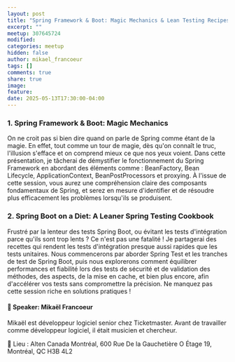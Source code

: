 ```yaml
---
layout: post
title: "Spring Framework & Boot: Magic Mechanics & Lean Testing Recipes"
excerpt: ""
meetup: 307645724
modified:
categories: meetup
hidden: false
author: mikael_francoeur
tags: []
comments: true
share: true
image:
feature:
date: 2025-05-13T17:30:00-04:00
---
```



### 1. Spring Framework & Boot: Magic Mechanics

On ne croit pas si bien dire quand on parle de Spring comme étant de la magie. En effet, tout comme un tour de magie, dès qu'on connaît le truc, l'illusion s'efface et on comprend mieux ce que nos yeux voient. Dans cette présentation, je tâcherai de démystifier le fonctionnement du Spring Framework en abordant des éléments comme : BeanFactory, Bean Lifecycle, ApplicationContext, BeanPostProcessors et proxying. À l'issue de cette session, vous aurez une compréhension claire des composants fondamentaux de Spring, et serez en mesure d'identifier et de résoudre plus efficacement les problèmes lorsqu'ils se produisent.

### 2. Spring Boot on a Diet: A Leaner Spring Testing Cookbook

Frustré par la lenteur des tests Spring Boot, ou évitant les tests d'intégration parce qu'ils sont trop lents ? Ce n'est pas une fatalité ! Je partagerai des recettes qui rendent les tests d'intégration presque aussi rapides que les tests unitaires. Nous commencerons par aborder Spring Test et les tranches de test de Spring Boot, puis nous explorerons comment équilibrer performances et fiabilité lors des tests de sécurité et de validation des méthodes, des aspects, de la mise en cache, et bien plus encore, afin d'accélérer vos tests sans compromettre la précision. Ne manquez pas cette session riche en solutions pratiques !

#### 🎤 Speaker: Mikaël Francoeur

Mikaël est développeur logiciel senior chez Ticketmaster. Avant de travailler comme développeur logiciel, il était musicien et chercheur.

📍 Lieu : Alten Canada Montréal, 600 Rue De la Gauchetière O Étage 19, Montréal, QC H3B 4L2
